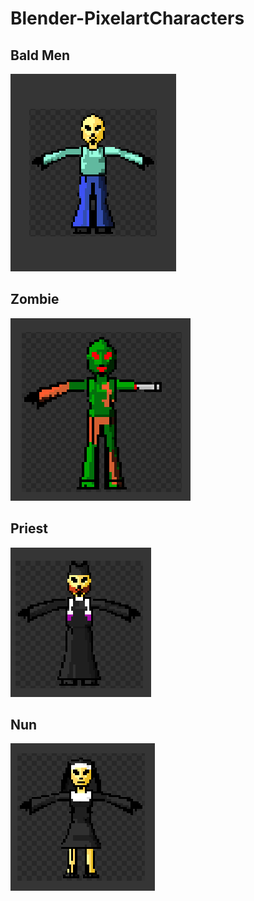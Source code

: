 ﻿# Blender-PixelartCharacters

## Bald Men
![Lysolek](Printscreeny/Lysolek.png)

## Zombie
![Zombiaczek](Printscreeny/Zombiaczek.png)

## Priest
![Ksiadz](Printscreeny/Ksiadz.png)

## Nun
![Zakonnica](Printscreeny/Zakonnica.png)
